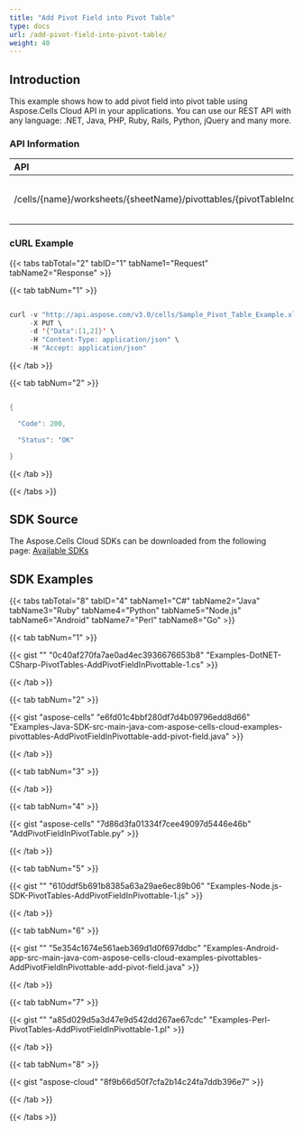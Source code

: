 ```yaml
---
title: "Add Pivot Field into Pivot Table"
type: docs
url: /add-pivot-field-into-pivot-table/
weight: 40
---
```


## **Introduction**
This example shows how to add pivot field into pivot table using Aspose.Cells Cloud API in your applications. You can use our REST API with any language: .NET, Java, PHP, Ruby, Rails, Python, jQuery and many more.
### **API Information**

|**API**|**Type**|**Description**|**Resource Link**|
| :- | :- | :- | :- |
|/cells/{name}/worksheets/{sheetName}/pivottables/{pivotTableIndex}/PivotField|PUT|Adds a pivot field in pivot table|[PutPivotTableField](https://apireference.aspose.cloud/cells/#/PivotTables/PutPivotTableField)|
### **cURL Example**
{{< tabs tabTotal="2" tabID="1" tabName1="Request" tabName2="Response" >}}

{{< tab tabNum="1" >}}

```java

curl -v "http://api.aspose.com/v3.0/cells/Sample_Pivot_Table_Example.xls/worksheets/Sheet2/pivottables/0/PivotField?pivotFieldType=Row&appSID=xxxx&signature=xxxx" \
     -X PUT \
     -d '{"Data":[1,2]}' \
     -H "Content-Type: application/json" \
     -H "Accept: application/json"

```

{{< /tab >}}

{{< tab tabNum="2" >}}

```java

{

  "Code": 200,

  "Status": "OK"

}

```

{{< /tab >}}

{{< /tabs >}}
## **SDK Source**
The Aspose.Cells Cloud SDKs can be downloaded from the following page: [Available SDKs](/available-sdks/)
## **SDK Examples**
{{< tabs tabTotal="8" tabID="4" tabName1="C#" tabName2="Java" tabName3="Ruby" tabName4="Python" tabName5="Node.js" tabName6="Android" tabName7="Perl" tabName8="Go" >}}

{{< tab tabNum="1" >}}

{{< gist "" "0c40af270fa7ae0ad4ec3936676653b8" "Examples-DotNET-CSharp-PivotTables-AddPivotFieldInPivottable-1.cs" >}}

{{< /tab >}}

{{< tab tabNum="2" >}}

{{< gist "aspose-cells" "e6fd01c4bbf280df7d4b09796edd8d66" "Examples-Java-SDK-src-main-java-com-aspose-cells-cloud-examples-pivottables-AddPivotFieldInPivottable-add-pivot-field.java" >}}

{{< /tab >}}

{{< tab tabNum="3" >}}

{{< /tab >}}

{{< tab tabNum="4" >}}

{{< gist "aspose-cells" "7d86d3fa01334f7cee49097d5446e46b" "AddPivotFieldInPivotTable.py" >}}

{{< /tab >}}

{{< tab tabNum="5" >}}

{{< gist "" "610ddf5b691b8385a63a29ae6ec89b06" "Examples-Node.js-SDK-PivotTables-AddPivotFieldInPivottable-1.js" >}}

{{< /tab >}}

{{< tab tabNum="6" >}}

{{< gist "" "5e354c1674e561aeb369d1d0f697ddbc" "Examples-Android-app-src-main-java-com-aspose-cells-cloud-examples-pivottables-AddPivotFieldInPivottable-add-pivot-field.java" >}}

{{< /tab >}}

{{< tab tabNum="7" >}}

{{< gist "" "a85d029d5a3d47e9d542dd267ae67cdc" "Examples-Perl-PivotTables-AddPivotFieldInPivottable-1.pl" >}}

{{< /tab >}}

{{< tab tabNum="8" >}}

{{< gist "aspose-cloud" "8f9b66d50f7cfa2b14c24fa7ddb396e7" >}}

{{< /tab >}}

{{< /tabs >}}




